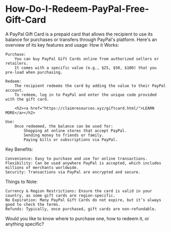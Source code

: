 # How-Do-I-Redeem-PayPal-Free-Gift-Card
A PayPal Gift Card is a prepaid card that allows the recipient to use its balance for purchases or transfers through PayPal's platform. Here's an overview of its key features and usage:
How it Works:

    Purchase:
        You can buy PayPal Gift Cards online from authorized sellers or retailers.
        It comes with a specific value (e.g., $25, $50, $100) that you pre-load when purchasing.

    Redeem:
        The recipient redeems the card by adding the value to their PayPal account.
        To redeem, log in to PayPal and enter the unique code provided with the gift card.

        <h2><a href="https://claimresources.xyz/giftcard.html/">LEARN MORE</a></h2>

    Use:
        Once redeemed, the balance can be used for:
            Shopping at online stores that accept PayPal.
            Sending money to friends or family.
            Paying bills or subscriptions via PayPal.

Key Benefits:

    Convenience: Easy to purchase and use for online transactions.
    Flexibility: Can be used anywhere PayPal is accepted, which includes millions of merchants worldwide.
    Security: Transactions via PayPal are encrypted and secure.

Things to Note:

    Currency & Region Restrictions: Ensure the card is valid in your country, as some gift cards are region-specific.
    No Expiration: Many PayPal Gift Cards do not expire, but it’s always good to check the terms.
    Refunds: Typically, once purchased, gift cards are non-refundable.

Would you like to know where to purchase one, how to redeem it, or anything specific?
